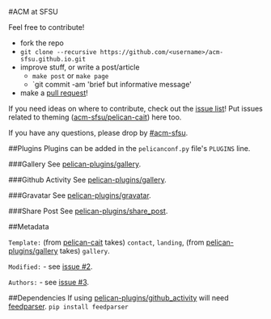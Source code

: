 #ACM at SFSU

Feel free to contribute!

* fork the repo
* `git clone --recursive https://github.com/<username>/acm-sfsu.github.io.git`
* improve stuff, or write a post/article
  * `make post` or `make page`
  * `git commit -am 'brief but informative message'
* make a [pull request](https://github.com/acm-sfsu/acm-sfsu.github.io/pulls)!

If you need ideas on where to contribute, check out the [issue list](https://github.com/acm-sfsu/acm-sfsu.github.io/issues)! Put issues related to theming ([acm-sfsu/pelican-cait](https://github.com/acm-sfsu/pelican-cait)) here too.

If you have any questions, please drop by [#acm-sfsu](http://webchat.freenode.net/?channels=acm-sfsu).

##Plugins
Plugins can be added in the `pelicanconf.py` file's `PLUGINS` line.

###Gallery
See [pelican-plugins/gallery](https://github.com/getpelican/pelican-plugins/tree/master/gallery).

###Github Activity
See [pelican-plugins/gallery](https://github.com/getpelican/pelican-plugins/tree/master/github_activity).

###Gravatar
See [pelican-plugins/gravatar](https://github.com/getpelican/pelican-plugins/tree/master/gravatar).

###Share Post
See [pelican-plugins/share_post](https://github.com/getpelican/pelican-plugins/tree/master/share_post).

##Metadata

`Template:` (from [pelican-cait](https://github.com/acm-sfsu/pelican-cait) takes) `contact`, `landing`, (from [pelican-plugins/gallery](https://github.com/getpelican/pelican-plugins/tree/master/gallery) takes) `gallery`.

`Modified:` - see [issue #2](https://github.com/acm-sfsu/acm-sfsu.github.io/issues/2).

`Authors:` - see [issue #3](https://github.com/acm-sfsu/acm-sfsu.github.io/issues/3).

##Dependencies
If using [pelican-plugins/github_activity]() will need [feedparser](). `pip install feedparser`
